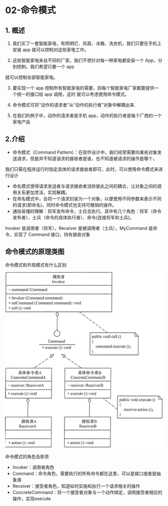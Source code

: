 # 02-命令模式

## 1. 概述

1)    我们买了一套智能家电，有照明灯、风扇、冰箱、洗衣机，我们只要在手机上安装 app 就可以控制对这些家电工作。

2)    这些智能家电来自不同的厂家，我们不想针对每一种家电都安装一个 App，分别控制，我们希望只要一个 app

就可以控制全部智能家电。

3)    要实现一个 app 控制所有智能家电的需要，则每个智能家电厂家都要提供一个统一的接口给 app 调用，这时 就可以考虑使用命令模式。

4)    命令模式可将“动作的请求者”从“动作的执行者”对象中解耦出来.

5)    在我们的例子中，动作的请求者是手机 app，动作的执行者是每个厂商的一个家电产品

## 2.介绍

- 命令模式（Command Pattern）：在软件设计中，我们经常需要向某些对象发送请求，但是并不知道请求的接收者是谁，也不知道被请求的操作是哪个，

我们只需在程序运行时指定具体的请求接收者即可，此时，可以使用命令模式来进行设计

- 命名模式使得请求发送者与请求接收者消除彼此之间的耦合，让对象之间的调用关系更加灵活，实现解耦。
- 在命名模式中，会将一个请求封装为一个对象，以便使用不同参数来表示不同的请求(即命名)，同时命令模式也支持可撤销的操作。
- 通俗易懂的理解：将军发布命令，士兵去执行。其中有几个角色：将军（命令发布者）、士兵（命令的具体执行者）、命令(连接将军和士兵)。

Invoker 是调用者（将军），Receiver 是被调用者（士兵），MyCommand 是命令，实现了 Command 接口，持有接收对象

## 命令模式的原理类图

命令模式和外观模式有什么区别

![命令模式的结构图](assets/3-1Q11611335E44.gif)

命令模式的角色及职责

- Invoker：调用者角色
- Command：命令角色，需要执行的所有命令都在这里，可以是接口或者是抽象类
- Receiver：接受者角色，知道如何实施和执行一个请求相关的操作
- ConcreteCommand：将一个接受者对象与一个动作绑定，调用接受者相应的操作，实现execute